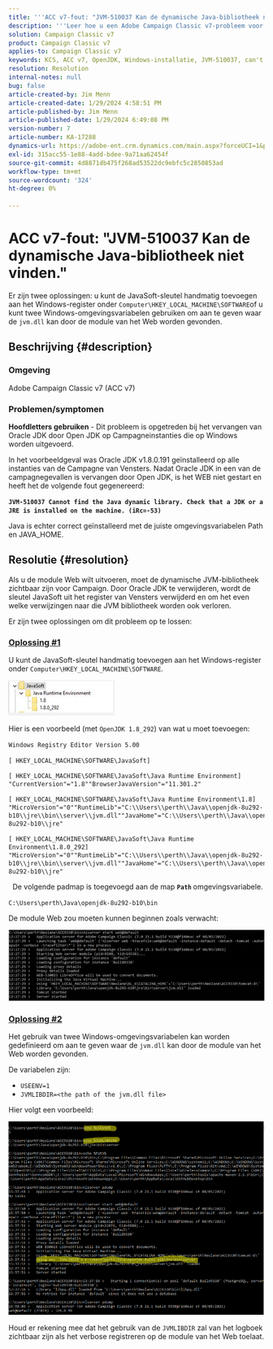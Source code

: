 ```yaml
---
title: '''ACC v7-fout: "JVM-510037 Kan de dynamische Java-bibliotheek niet vinden."'
description: '''Leer hoe u een Adobe Campaign Classic v7-probleem voor de fout kunt oplossen: ''JVM-510037 Kan de dynamische bibliotheek van Java niet vinden.'''''
solution: Campaign Classic v7
product: Campaign Classic v7
applies-to: Campaign Classic v7
keywords: KCS, ACC v7, OpenJDK, Windows-installatie, JVM-510037, can't find, Java dynamic library, Adobe Campaign Classic v7, Troubleshooting
resolution: Resolution
internal-notes: null
bug: false
article-created-by: Jim Menn
article-created-date: 1/29/2024 4:58:51 PM
article-published-by: Jim Menn
article-published-date: 1/29/2024 6:49:08 PM
version-number: 7
article-number: KA-17288
dynamics-url: https://adobe-ent.crm.dynamics.com/main.aspx?forceUCI=1&pagetype=entityrecord&etn=knowledgearticle&id=6d2368a8-c7be-ee11-9079-6045bd006268
exl-id: 315acc55-1e88-4add-bdee-9a71aa62454f
source-git-commit: 4d8871db475f268ad53522dc9ebfc5c2850853ad
workflow-type: tm+mt
source-wordcount: '324'
ht-degree: 0%

---
```


# ACC v7-fout: &quot;JVM-510037 Kan de dynamische Java-bibliotheek niet vinden.&quot;


Er zijn twee oplossingen: u kunt de JavaSoft-sleutel handmatig toevoegen aan het Windows-register onder `Computer\HKEY_LOCAL_MACHINE\SOFTWARE`of u kunt twee Windows-omgevingsvariabelen gebruiken om aan te geven waar de `jvm.dll` kan door de module van het Web worden gevonden.

## Beschrijving {#description}


### <b>Omgeving</b>

Adobe Campaign Classic v7 (ACC v7)



### <b>Problemen/symptomen</b>

<b>Hoofdletters gebruiken</b> - Dit probleem is opgetreden bij het vervangen van Oracle JDK door Open JDK op Campagneinstanties die op Windows worden uitgevoerd.

In het voorbeeldgeval was Oracle JDK v1.8.0.191 geïnstalleerd op alle instanties van de Campagne van Vensters. Nadat Oracle JDK in een van de campagnegevallen is vervangen door Open JDK, is het WEB niet gestart en heeft het de volgende fout gegenereerd:

<b>`JVM-510037 Cannot find the Java dynamic library. Check that a JDK or a JRE is installed on the machine. (iRc=-53)`</b>

Java is echter correct geïnstalleerd met de juiste omgevingsvariabelen Path en JAVA_HOME.


## Resolutie {#resolution}


Als u de module Web wilt uitvoeren, moet de dynamische JVM-bibliotheek zichtbaar zijn voor Campaign. Door Oracle JDK te verwijderen, wordt de sleutel JavaSoft uit het register van Vensters verwijderd en om het even welke verwijzingen naar die JVM bibliotheek worden ook verloren.

Er zijn twee oplossingen om dit probleem op te lossen:

### <u>Oplossing #1</u>

U kunt de JavaSoft-sleutel handmatig toevoegen aan het Windows-register onder `Computer\HKEY_LOCAL_MACHINE\SOFTWARE`.

![](assets/de72732e-d310-ec11-b6e6-000d3a597e01.png)

Hier is een voorbeeld (met `OpenJDK 1.8_292`) van wat u moet toevoegen:

`Windows Registry Editor Version 5.00`

`[ HKEY_LOCAL_MACHINE\SOFTWARE\JavaSoft]`




```
[ HKEY_LOCAL_MACHINE\SOFTWARE\JavaSoft\Java Runtime Environment] "CurrentVersion"="1.8""BrowserJavaVersion"="11.301.2"
```





```
[ HKEY_LOCAL_MACHINE\SOFTWARE\JavaSoft\Java Runtime Environment\1.8] "MicroVersion"="0""RuntimeLib"="C:\\Users\\perth\\Java\\openjdk-8u292-b10\\jre\\bin\\server\\jvm.dll""JavaHome"="C:\\Users\\perth\\Java\\openjdk-8u292-b10\\jre"
```





```
[ HKEY_LOCAL_MACHINE\SOFTWARE\JavaSoft\Java Runtime Environment\1.8.0_292] "MicroVersion"="0""RuntimeLib"="C:\\Users\\perth\\Java\\openjdk-8u292-b10\\jre\\bin\\server\\jvm.dll""JavaHome"="C:\\Users\\perth\\Java\\openjdk-8u292-b10\\jre"
```


 
De volgende padmap is toegevoegd aan de map <b>`Path` </b>omgevingsvariabele.

`C:\Users\perth\Java\openjdk-8u292-b10\bin`

De module Web zou moeten kunnen beginnen zoals verwacht:

![](assets/f9d275cf-d910-ec11-b6e6-000d3a597e01.png)

### <u>Oplossing #2</u>

Het gebruik van twee Windows-omgevingsvariabelen kan worden gedefinieerd om aan te geven waar de `jvm.dll` kan door de module van het Web worden gevonden.

De variabelen zijn:

- `USEENV=1`
- `JVMLIBDIR=<the path of the jvm.dll file>`


Hier volgt een voorbeeld:

![](assets/108e8694-d814-ec11-b6e6-002248047155.png)

Houd er rekening mee dat het gebruik van de `JVMLIBDIR` zal van het logboek zichtbaar zijn als het verbose registreren op de module van het Web toelaat.
